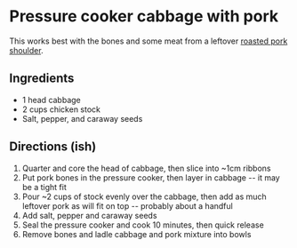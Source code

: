# Pressure cooker cabbage with pork

This works best with the bones and some meat from a leftover [roasted pork shoulder](./roasted-pork-shoulder).

## Ingredients

* 1 head cabbage
* 2 cups chicken stock
* Salt, pepper, and caraway seeds

## Directions (ish)

1. Quarter and core the head of cabbage, then slice into ~1cm ribbons
2. Put pork bones in the pressure cooker, then layer in cabbage -- it may be a tight fit
3. Pour ~2 cups of stock evenly over the cabbage, then add as much leftover pork as will fit on top -- probably  about a handful
4. Add salt, pepper and caraway seeds
5. Seal the pressure cooker and cook 10 minutes, then quick release
6. Remove bones and ladle cabbage and pork mixture into bowls
